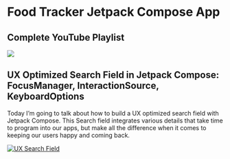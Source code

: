 # Food Tracker Jetpack Compose App

## Complete YouTube Playlist

<a href="https://www.youtube.com/playlist?list=PLzxawGXQRFsyVnwtFGoLlwdPr039g6WLe" target="_blank"><img src="https://img.youtube.com/vi/keiuMUX1k0k/0.jpg"></a>

## UX Optimized Search Field in Jetpack Compose: FocusManager, InteractionSource, KeyboardOptions

Today I’m going to talk about how to build a UX optimized search field with Jetpack Compose. This
Search field integrates various details that take time to program into our apps, but make all the
difference when it comes to keeping our users happy and coming back.

[![UX Search Field](https://img.youtube.com/vi/GIO1XYMAuzU/0.jpg)](https://www.youtube.com/watch?v=GIO1XYMAuzU)